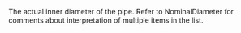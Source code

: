 The actual inner diameter of the pipe. Refer to NominalDiameter for comments about interpretation of multiple items in the list.